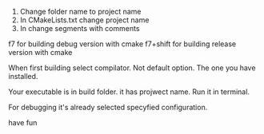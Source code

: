 1. Change folder name to project name
2. In CMakeLists.txt change project name
3. In change segments with comments

f7 for building debug version with cmake
f7+shift for building release version with cmake

When first building select compilator. Not default option. The one you have installed.


Your executable is in build folder. it has projwect name. Run it in terminal.


For debugging it's already selected specyfied configuration. 



have fun 
